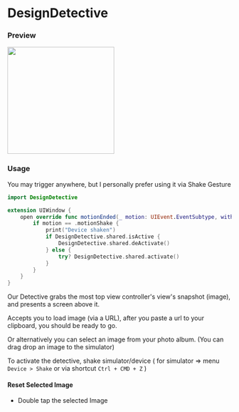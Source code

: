 # DesignDetective

### Preview

<img src="../main/Sources/DesignDetective/Demo/demo.gif" height="240"/>

### Usage

You may trigger anywhere, but I personally prefer using it via Shake Gesture

```swift
import DesignDetective

extension UIWindow {
    open override func motionEnded(_ motion: UIEvent.EventSubtype, with event: UIEvent?) {
        if motion == .motionShake {
            print("Device shaken")
            if DesignDetective.shared.isActive {
                DesignDetective.shared.deActivate()
            } else {
                try? DesignDetective.shared.activate()
            }
        }
    }
}
```

Our Detective grabs the most top view controller's view's snapshot (image), and presents a screen above it.

Accepts you to load image (via a URL), after you paste a url to your clipboard, you should be ready to go.

Or alternatively you can select an image from your photo album. (You can drag drop an image to the simulator)

To activate the detective, shake simulator/device ( for simulator => menu `Device > Shake`  or via shortcut  `Ctrl + CMD + Z` )

#### Reset Selected Image

* Double tap the selected Image
